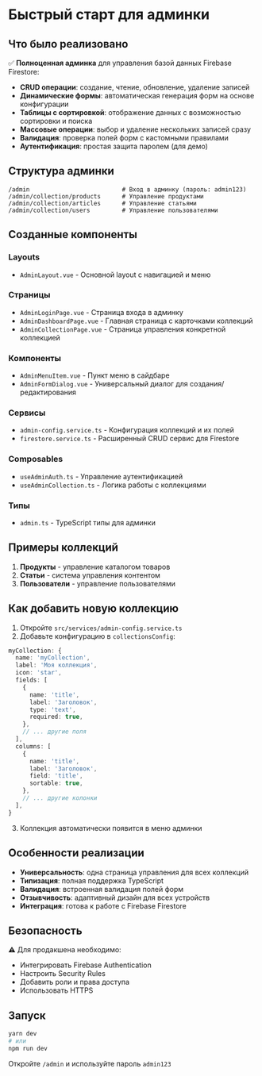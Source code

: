 # Быстрый старт для админки

## Что было реализовано

✅ **Полноценная админка** для управления базой данных Firebase Firestore:

- **CRUD операции**: создание, чтение, обновление, удаление записей
- **Динамические формы**: автоматическая генерация форм на основе конфигурации
- **Таблицы с сортировкой**: отображение данных с возможностью сортировки и поиска
- **Массовые операции**: выбор и удаление нескольких записей сразу
- **Валидация**: проверка полей форм с кастомными правилами
- **Аутентификация**: простая защита паролем (для демо)

## Структура админки

```
/admin                          # Вход в админку (пароль: admin123)
/admin/collection/products      # Управление продуктами
/admin/collection/articles      # Управление статьями
/admin/collection/users         # Управление пользователями
```

## Созданные компоненты

### Layouts

- `AdminLayout.vue` - Основной layout с навигацией и меню

### Страницы

- `AdminLoginPage.vue` - Страница входа в админку
- `AdminDashboardPage.vue` - Главная страница с карточками коллекций
- `AdminCollectionPage.vue` - Страница управления конкретной коллекцией

### Компоненты

- `AdminMenuItem.vue` - Пункт меню в сайдбаре
- `AdminFormDialog.vue` - Универсальный диалог для создания/редактирования

### Сервисы

- `admin-config.service.ts` - Конфигурация коллекций и их полей
- `firestore.service.ts` - Расширенный CRUD сервис для Firestore

### Composables

- `useAdminAuth.ts` - Управление аутентификацией
- `useAdminCollection.ts` - Логика работы с коллекциями

### Типы

- `admin.ts` - TypeScript типы для админки

## Примеры коллекций

1. **Продукты** - управление каталогом товаров
2. **Статьи** - система управления контентом
3. **Пользователи** - управление пользователями

## Как добавить новую коллекцию

1. Откройте `src/services/admin-config.service.ts`
2. Добавьте конфигурацию в `collectionsConfig`:

```typescript
myCollection: {
  name: 'myCollection',
  label: 'Моя коллекция',
  icon: 'star',
  fields: [
    {
      name: 'title',
      label: 'Заголовок',
      type: 'text',
      required: true,
    },
    // ... другие поля
  ],
  columns: [
    {
      name: 'title',
      label: 'Заголовок',
      field: 'title',
      sortable: true,
    },
    // ... другие колонки
  ],
}
```

3. Коллекция автоматически появится в меню админки

## Особенности реализации

- **Универсальность**: одна страница управления для всех коллекций
- **Типизация**: полная поддержка TypeScript
- **Валидация**: встроенная валидация полей форм
- **Отзывчивость**: адаптивный дизайн для всех устройств
- **Интеграция**: готова к работе с Firebase Firestore

## Безопасность

⚠️ Для продакшена необходимо:

- Интегрировать Firebase Authentication
- Настроить Security Rules
- Добавить роли и права доступа
- Использовать HTTPS

## Запуск

```bash
yarn dev
# или
npm run dev
```

Откройте `/admin` и используйте пароль `admin123`
